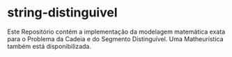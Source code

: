 # string-distinguivel
Este Repositório contém a implementação da modelagem matemática exata para o Problema da Cadeia e do Segmento Distinguível. Uma Matheurística também está disponibilizada.
